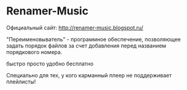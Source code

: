 Renamer-Music
=============

Официальный сайт: http://renamer-music.blogspot.ru/

"Переименовыватель" - программное обеспечение, позволяющее задать порядок файлов за счет добавления перед названием порядкового номера.


быстро
просто
удобно
бесплатно

Специально для тех, у кого карманный плеер не поддерживает плейлисты!
